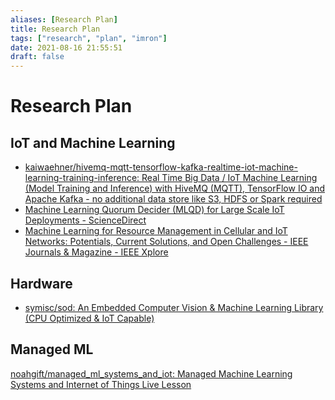 ```yaml
---
aliases: [Research Plan]
title: Research Plan
tags: ["research", "plan", "imron"]
date: 2021-08-16 21:55:51
draft: false
---
```


# Research Plan

## IoT and Machine Learning

- [kaiwaehner/hivemq-mqtt-tensorflow-kafka-realtime-iot-machine-learning-training-inference: Real Time Big Data / IoT Machine Learning (Model Training and Inference) with HiveMQ (MQTT), TensorFlow IO and Apache Kafka - no additional data store like S3, HDFS or Spark required](https://github.com/kaiwaehner/hivemq-mqtt-tensorflow-kafka-realtime-iot-machine-learning-training-inference)
- [Machine Learning Quorum Decider (MLQD) for Large Scale IoT Deployments - ScienceDirect](https://www.sciencedirect.com/science/article/pii/S1877050919305988)
- [Machine Learning for Resource Management in Cellular and IoT Networks: Potentials, Current Solutions, and Open Challenges - IEEE Journals & Magazine - IEEE Xplore](https://ieeexplore.ieee.org/abstract/document/8951180)

## Hardware

- [symisc/sod: An Embedded Computer Vision & Machine Learning Library (CPU Optimized & IoT Capable)](https://github.com/symisc/sod)

## Managed ML

[noahgift/managed_ml_systems_and_iot: Managed Machine Learning Systems and Internet of Things Live Lesson](https://github.com/noahgift/managed_ml_systems_and_iot)

